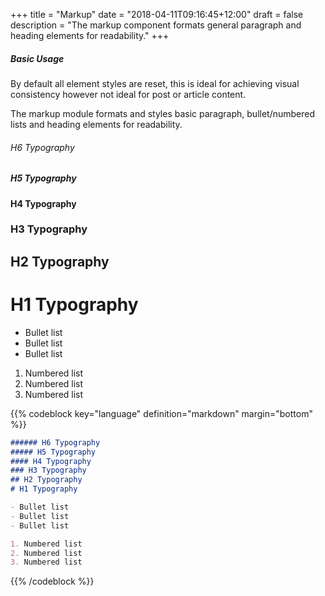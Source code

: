 +++
title = "Markup"
date = "2018-04-11T09:16:45+12:00"
draft = false
description = "The markup component formats general paragraph and heading elements for readability."
+++

##### Basic Usage

By default all element styles are reset, this is ideal for achieving visual consistency however not ideal for post or article content.

The markup module formats and styles basic paragraph, bullet/numbered lists and heading elements for readability.

###### H6 Typography
##### H5 Typography
#### H4 Typography
### H3 Typography
## H2 Typography
# H1 Typography

- Bullet list
- Bullet list
- Bullet list

1. Numbered list
2. Numbered list
3. Numbered list

{{% codeblock key="language" definition="markdown" margin="bottom" %}}
```markdown
###### H6 Typography
##### H5 Typography
#### H4 Typography
### H3 Typography
## H2 Typography
# H1 Typography

- Bullet list
- Bullet list
- Bullet list

1. Numbered list
2. Numbered list
3. Numbered list
```
{{% /codeblock %}}
